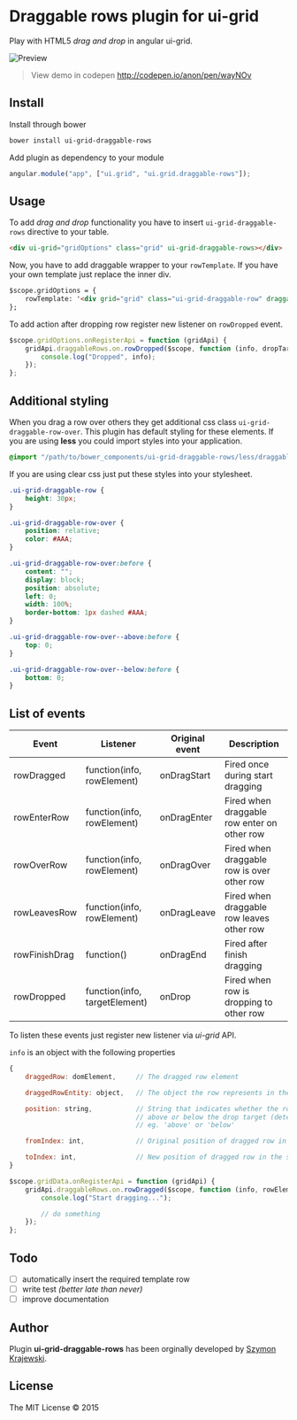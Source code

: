 Draggable rows plugin for ui-grid
=================================

Play with HTML5 _drag and drop_ in angular ui-grid.

![Preview](http://i.imgur.com/1Zmi1B6.gif)

> View demo in codepen http://codepen.io/anon/pen/wayNOv

## Install
Install through bower

```sh
bower install ui-grid-draggable-rows
```

Add plugin as dependency to your module

```js
angular.module("app", ["ui.grid", "ui.grid.draggable-rows"]);
```

## Usage
To add _drag and drop_ functionality you have to insert `ui-grid-draggable-rows` directive to your table.

```html
<div ui-grid="gridOptions" class="grid" ui-grid-draggable-rows></div>
```

Now, you have to add draggable wrapper to your `rowTemplate`. If you have your own template just replace the inner div.

```html
$scope.gridOptions = {
    rowTemplate: '<div grid="grid" class="ui-grid-draggable-row" draggable="true"><div ng-repeat="(colRenderIndex, col) in colContainer.renderedColumns track by col.colDef.name" class="ui-grid-cell" ng-class="{ \'ui-grid-row-header-cell\': col.isRowHeader, \'custom\': true }" ui-grid-cell></div></div>'
};
```


To add action after dropping row register new listener on `rowDropped` event.

```js
$scope.gridOptions.onRegisterApi = function (gridApi) {
    gridApi.draggableRows.on.rowDropped($scope, function (info, dropTarget) {
        console.log("Dropped", info);
    });
};
```

## Additional styling
When you drag a row over others they get additional css class `ui-grid-draggable-row-over`. This plugin has default styling for these elements. If you are using __less__ you could import styles into your application.

```css
@import "/path/to/bower_components/ui-grid-draggable-rows/less/draggable-rows";
```

If you are using clear css just put these styles into your stylesheet.

```css
.ui-grid-draggable-row {
    height: 30px;
}

.ui-grid-draggable-row-over {
    position: relative;
    color: #AAA;
}

.ui-grid-draggable-row-over:before {
    content: "";
    display: block;
    position: absolute;
    left: 0;
    width: 100%;
    border-bottom: 1px dashed #AAA;
}

.ui-grid-draggable-row-over--above:before {
    top: 0;
}

.ui-grid-draggable-row-over--below:before {
    bottom: 0;
}
```

## List of events

| Event         | Listener                               | Original event   | Description                                 |
|---------------|----------------------------------------|------------------|---------------------------------------------|
| rowDragged    | function(info, rowElement)             | onDragStart      | Fired once during start dragging            |
| rowEnterRow   | function(info, rowElement)             | onDragEnter      | Fired when draggable row enter on other row |
| rowOverRow    | function(info, rowElement)             | onDragOver       | Fired when draggable row is over other row  |
| rowLeavesRow  | function(info, rowElement)             | onDragLeave      | Fired when draggable row leaves other row   |
| rowFinishDrag | function()                             | onDragEnd        | Fired after finish dragging                 |
| rowDropped    | function(info, targetElement)          | onDrop           | Fired when row is dropping to other row     |

To listen these events just register new listener via _ui-grid_ API.

`info` is an object with the following properties
```js
{
    draggedRow: domElement,     // The dragged row element

    draggedRowEntity: object,   // The object the row represents in the grid data (`row.entity`)

    position: string,           // String that indicates whether the row was dropped
                                // above or below the drop target (determined by half row height)
                                // eg. 'above' or 'below'

    fromIndex: int,             // Original position of dragged row in sequence

    toIndex: int,               // New position of dragged row in the sequence
}
```

```js
$scope.gridData.onRegisterApi = function (gridApi) {
    gridApi.draggableRows.on.rowDragged($scope, function (info, rowElement) {
        console.log("Start dragging...");

        // do something
    });
};
```

## Todo
- [ ] automatically insert the required template row
- [ ] write test _(better late than never)_
- [ ] improve documentation

## Author
Plugin **ui-grid-draggable-rows** has been orginally developed by [Szymon Krajewski](https://github.com/skrajewski).

## License
The MIT License &copy; 2015
